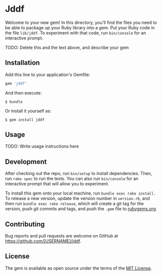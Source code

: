 # Jddf

Welcome to your new gem! In this directory, you'll find the files you need to be able to package up your Ruby library into a gem. Put your Ruby code in the file `lib/jddf`. To experiment with that code, run `bin/console` for an interactive prompt.

TODO: Delete this and the text above, and describe your gem

## Installation

Add this line to your application's Gemfile:

```ruby
gem 'jddf'
```

And then execute:

    $ bundle

Or install it yourself as:

    $ gem install jddf

## Usage

TODO: Write usage instructions here

## Development

After checking out the repo, run `bin/setup` to install dependencies. Then, run `rake spec` to run the tests. You can also run `bin/console` for an interactive prompt that will allow you to experiment.

To install this gem onto your local machine, run `bundle exec rake install`. To release a new version, update the version number in `version.rb`, and then run `bundle exec rake release`, which will create a git tag for the version, push git commits and tags, and push the `.gem` file to [rubygems.org](https://rubygems.org).

## Contributing

Bug reports and pull requests are welcome on GitHub at https://github.com/[USERNAME]/jddf.

## License

The gem is available as open source under the terms of the [MIT License](https://opensource.org/licenses/MIT).
